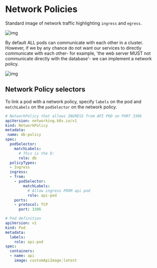 # Network Policies


Standard image of network traffic highlighting `ingress` and `egress`.

![img](https://github.com/kodekloudhub/certified-kubernetes-administrator-course/raw/master/images/ing1.PNG)

By default ALL pods can communicate with each other in a cluster.
However, if we by any chance do not want our services to directly communicate
with each other- for example, 'the web server MUST not communicate directly with the database'-
we can implement a network policy.

![img](https://github.com/kodekloudhub/certified-kubernetes-administrator-course/raw/master/images/npol1.PNG)

## Network Policy selectors

To link a pod with a network policy, specify `labels` on the pod
and `matchLabels` on the `podSelector` on the network policy.

```yml
# NetworkPolicy that allows INGRESS from API POD on PORT 3306
apiVersion: networking.k8s.io/v1
kind: NetworkPolicy
metadata:
 name: db-policy
spec:
  podSelector:
    matchLabels:
      # This is the D:
      role: db
  policyTypes:
  - Ingress
  ingress:
  - from:
    - podSelector:
        matchLabels:
          # Allow ingress FROM api pod
          role: api-pod
    ports:
    - protocol: TCP
      port: 3306
```

```yml
# Pod definition
apiVersion: v1
kind: Pod
metadata:
  labels:
    role: api-pod
spec:
  containers:
  - name: api
    image: customApiImage:latest
```
